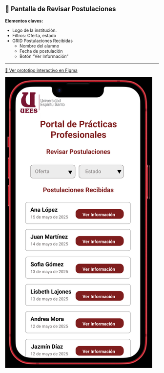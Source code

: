 
## 📄 Pantalla de Revisar Postulaciones

**Elementos claves:**

- Logo de la institución.  
- Filtros: Oferta, estado
- GRID Postulaciones Recibidas
  - Nombre del alumno
  - Fecha de postulación
  - Botón “Ver Información”

---


[🔗 Ver prototipo interactivo en Figma](https://www.figma.com/proto/j0V39vu9UWRNKr74xZncYf/Portal-de-Pr%C3%A1cticas---Estudiante?node-id=269-72&p=f&t=rkyM82MYxftutv1B-1&scaling=scale-down&content-scaling=fixed&page-id=269%3A70)


![Pantalla de Revisar Postulaciones](./Pantalla_Revisar_Postulaciones.png)


